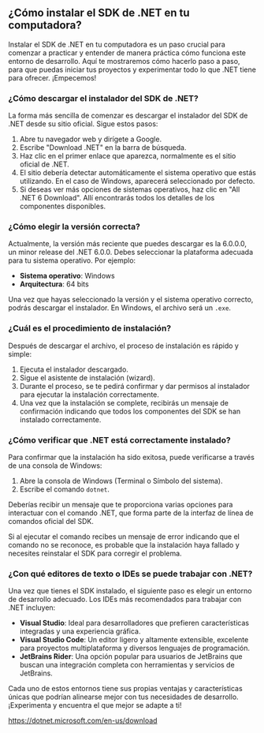 ## ¿Cómo instalar el SDK de .NET en tu computadora?

Instalar el SDK de .NET en tu computadora es un paso crucial para comenzar a practicar y entender de manera práctica cómo funciona este entorno de desarrollo. Aquí te mostraremos cómo hacerlo paso a paso, para que puedas iniciar tus proyectos y experimentar todo lo que .NET tiene para ofrecer. ¡Empecemos!

### ¿Cómo descargar el instalador del SDK de .NET?

La forma más sencilla de comenzar es descargar el instalador del SDK de .NET desde su sitio oficial. Sigue estos pasos:

1. Abre tu navegador web y dirígete a Google.
2. Escribe "Download .NET" en la barra de búsqueda.
3. Haz clic en el primer enlace que aparezca, normalmente es el sitio oficial de .NET.
4. El sitio debería detectar automáticamente el sistema operativo que estás utilizando. En el caso de Windows, aparecerá seleccionado por defecto.
5. Si deseas ver más opciones de sistemas operativos, haz clic en "All .NET 6 Download". Allí encontrarás todos los detalles de los componentes disponibles.

### ¿Cómo elegir la versión correcta?

Actualmente, la versión más reciente que puedes descargar es la 6.0.0.0, un minor release del .NET 6.0.0. Debes seleccionar la plataforma adecuada para tu sistema operativo. Por ejemplo:

- **Sistema operativo**: Windows
- **Arquitectura**: 64 bits

Una vez que hayas seleccionado la versión y el sistema operativo correcto, podrás descargar el instalador. En Windows, el archivo será un `.exe`.

### ¿Cuál es el procedimiento de instalación?

Después de descargar el archivo, el proceso de instalación es rápido y simple:

1. Ejecuta el instalador descargado.
2. Sigue el asistente de instalación (wizard).
3. Durante el proceso, se te pedirá confirmar y dar permisos al instalador para ejecutar la instalación correctamente.
4. Una vez que la instalación se complete, recibirás un mensaje de confirmación indicando que todos los componentes del SDK se han instalado correctamente.

### ¿Cómo verificar que .NET está correctamente instalado?

Para confirmar que la instalación ha sido exitosa, puede verificarse a través de una consola de Windows:

1. Abre la consola de Windows (Terminal o Símbolo del sistema).
2. Escribe el comando `dotnet`.

Deberías recibir un mensaje que te proporciona varias opciones para interactuar con el comando .NET, que forma parte de la interfaz de línea de comandos oficial del SDK.

Si al ejecutar el comando recibes un mensaje de error indicando que el comando no se reconoce, es probable que la instalación haya fallado y necesites reinstalar el SDK para corregir el problema.

### ¿Con qué editores de texto o IDEs se puede trabajar con .NET?

Una vez que tienes el SDK instalado, el siguiente paso es elegir un entorno de desarrollo adecuado. Los IDEs más recomendados para trabajar con .NET incluyen:

- **Visual Studio**: Ideal para desarrolladores que prefieren características integradas y una experiencia gráfica.
- **Visual Studio Code**: Un editor ligero y altamente extensible, excelente para proyectos multiplataforma y diversos lenguajes de programación.
- **JetBrains Rider**: Una opción popular para usuarios de JetBrains que buscan una integración completa con herramientas y servicios de JetBrains.

Cada uno de estos entornos tiene sus propias ventajas y características únicas que podrían alinearse mejor con tus necesidades de desarrollo. ¡Experimenta y encuentra el que mejor se adapte a ti!


https://dotnet.microsoft.com/en-us/download